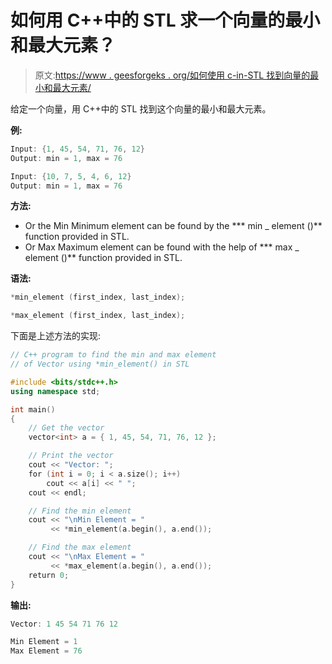 # 如何用 C++中的 STL 求一个向量的最小和最大元素？

> 原文:[https://www . geesforgeks . org/如何使用 c-in-STL 找到向量的最小和最大元素/](https://www.geeksforgeeks.org/how-to-find-the-minimum-and-maximum-element-of-a-vector-using-stl-in-c/)

给定一个向量，用 C++中的 STL 找到这个向量的最小和最大元素。

**例:**

```cpp
Input: {1, 45, 54, 71, 76, 12}
Output: min = 1, max = 76

Input: {10, 7, 5, 4, 6, 12}
Output: min = 1, max = 76

```

**方法:**

*   Or the Min Minimum element can be found by the *** min _ element ()** function provided in STL.
*   Or Max Maximum element can be found with the help of *** max _ element ()** function provided in STL.

**语法:**

```cpp
*min_element (first_index, last_index);

*max_element (first_index, last_index);

```

下面是上述方法的实现:

```cpp
// C++ program to find the min and max element
// of Vector using *min_element() in STL

#include <bits/stdc++.h>
using namespace std;

int main()
{
    // Get the vector
    vector<int> a = { 1, 45, 54, 71, 76, 12 };

    // Print the vector
    cout << "Vector: ";
    for (int i = 0; i < a.size(); i++)
        cout << a[i] << " ";
    cout << endl;

    // Find the min element
    cout << "\nMin Element = "
         << *min_element(a.begin(), a.end());

    // Find the max element
    cout << "\nMax Element = "
         << *max_element(a.begin(), a.end());
    return 0;
}
```

**输出:**

```cpp
Vector: 1 45 54 71 76 12 

Min Element = 1
Max Element = 76

```